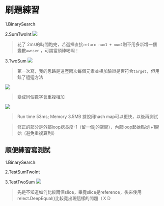 # 刷題練習
1.BinarySearch

2.SumTwoInt
![](https://i.imgur.com/0LbRqL5.png)

> 花了 2ms的時間跑完，若選擇直接`return num1 + num2`則不用多新增一個變數`awnser` ，可謂當頭棒喝啊！

3.TwoSum
![](https://i.imgur.com/voZJBuz.png)

>第一次寫，我的思路是遍歷兩次每個元素並相加驗證是否符合`target`，但用錯了遞迴方法

![](https://i.imgur.com/9VwyY8Y.png)

>變成同個數字會重複相加

![](https://i.imgur.com/kLBHiSv.png)

>Run time 53ms; Memory 3.5MB 據說用hash map可以更快，以後再測試

>修正的部分是外部loop總長度-1（留一個j的空間），內部loop起始點從i+1開始（避免重複算到i）


## 順便練習寫測試
1.BinarySearch

2.TestSumTwoInt

3.TestTwoSum
![](https://i.imgur.com/2uwTsfi.png)

>先是不知道如何比較兩個slice，畢竟slice是reference，後來使用relect.DeepEqual()比較竟出現這樣的問題（ＸＤ
